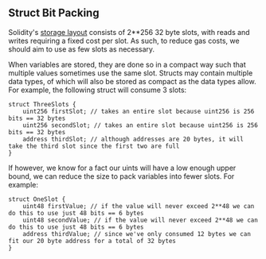 ## Struct Bit Packing

Solidity's [storage layout](https://docs.soliditylang.org/en/v0.8.15/internals/layout_in_storage.html?highlight=storage%20layout) consists of 2\*\*256 32 byte slots, with reads and writes requiring a fixed cost per slot. As such, to reduce gas costs, we should aim to use as few slots as necessary.

When variables are stored, they are done so in a compact way such that multiple values sometimes use the same slot. Structs may contain multiple data types, of which will also be stored as compact as the data types allow. For example, the following struct will consume 3 slots:

```
struct ThreeSlots {
    uint256 firstSlot; // takes an entire slot because uint256 is 256 bits == 32 bytes
    uint256 secondSlot; // takes an entire slot because uint256 is 256 bits == 32 bytes
    address thirdSlot; // although addresses are 20 bytes, it will take the third slot since the first two are full
}
```

If however, we know for a fact our uints will have a low enough upper bound, we can reduce the size to pack variables into fewer slots. For example:

```
struct OneSlot {
    uint48 firstValue; // if the value will never exceed 2**48 we can do this to use just 48 bits == 6 bytes
    uint48 secondValue; // if the value will never exceed 2**48 we can do this to use just 48 bits == 6 bytes
    address thirdValue; // since we've only consumed 12 bytes we can fit our 20 byte address for a total of 32 bytes
}
```

